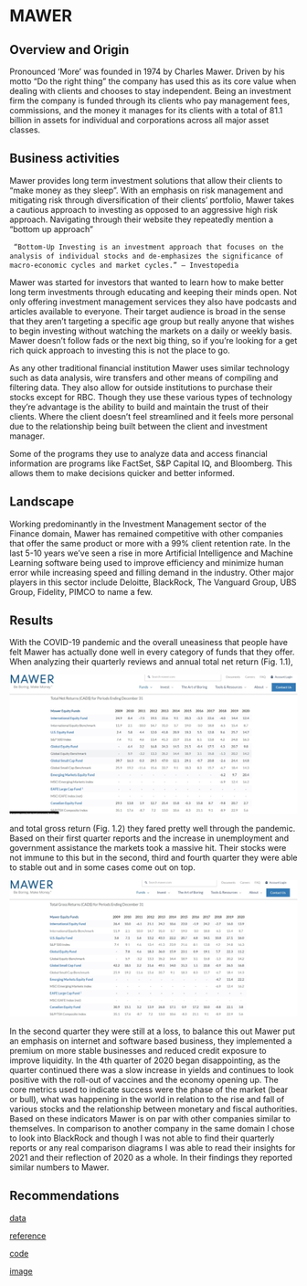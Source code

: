 # MAWER 


## Overview and Origin


 Pronounced ‘More’ was founded in 1974 by Charles Mawer. Driven by his motto “Do the right thing” the company has used this as its core value when dealing with clients and chooses to stay independent. Being an investment firm the company is funded through its clients who pay management fees, commissions, and the money it manages for its clients with a total of 81.1 billion in assets for individual and corporations across all major asset classes.
 



## Business activities


Mawer provides long term investment solutions that allow their clients to “make money as they sleep”. With an emphasis on risk management and mitigating risk through diversification of their clients’ portfolio, Mawer takes a cautious approach to investing as opposed to an aggressive high risk approach. Navigating through their website they repeatedly mention a “bottom up approach”

     “Bottom-Up Investing is an investment approach that focuses on the     analysis of individual stocks and de-emphasizes the significance of macro-economic cycles and market cycles.” – Investopedia 

Mawer was started for investors that wanted to learn how to make better long term investments through educating and keeping their minds open. Not only offering investment management services they also have podcasts and articles available to everyone. Their target audience is broad in the sense that they aren’t targeting a specific age group but really anyone that wishes to begin investing without watching the markets on a daily or weekly basis. Mawer doesn’t follow fads or the next big thing, so if you’re looking for a get rich quick approach to investing this is not the place to go.

As any other traditional financial institution Mawer uses similar technology such as data analysis, wire transfers and other means of compiling and filtering data. They also allow for outside institutions to purchase their stocks except for RBC. Though they use these various types of technology they’re advantage is the ability to build and maintain the trust of their clients. Where the client doesn’t feel streamlined and it feels more personal due to the relationship being built between the client and investment manager.

Some of the programs they use to analyze data and access financial information are programs like FactSet, S&P Capital IQ, and Bloomberg. This allows them to make decisions quicker and better informed. 




## Landscape


Working predominantly in the Investment Management sector of the Finance domain, Mawer has remained competitive with other companies that offer the same product or more with a 99% client retention rate. In the last 5-10 years we’ve seen a rise in more Artificial Intelligence and Machine Learning software being used to improve efficiency and minimize human error while increasing speed and filling demand in the industry.  Other major players in this sector include Deloitte, BlackRock, The Vanguard Group, UBS Group, Fidelity, PIMCO to name a few.



## Results


With the COVID-19 pandemic and the overall uneasiness that people have felt Mawer has actually done well in every category of funds that they offer. When analyzing their quarterly reviews and annual total net return (Fig. 1.1),


![Fig.1.1](Fig.1.1.jpg)

  
 and total gross return (Fig. 1.2) they fared pretty well through the pandemic. Based on their first quarter reports and the increase in unemployment and government assistance the markets took a massive hit. Their stocks were not immune to this but in the second, third and fourth quarter they were able to stable out and in some cases come out on top.


![Fig. 1.2](image/Fig.1.2.jpg)
 

In the second quarter they were still at a loss, to balance this out Mawer put an emphasis on internet and software based business, they implemented a premium on more stable businesses and reduced credit exposure to improve liquidity. 
In the 4th quarter of 2020 began disappointing, as the quarter continued there was a slow increase in yields and continues to look positive with the roll-out of vaccines and the economy opening up.
The core metrics used to indicate success were the phase of the market (bear or bull), what was happening in the world in relation to the rise and fall of various stocks and the relationship between monetary and fiscal authorities. Based on these indicators Mawer is on par with other companies similar to themselves. 
In comparison to another company in the same domain I chose to look into BlackRock and though I was not able to find their quarterly reports or any real comparison diagrams I was able to read their insights for 2021 and their reflection of 2020 as a whole. In their findings they reported similar numbers to Mawer. 





## Recommendations











[data](data)

[reference](reference)

[code](code)

[image](image)

